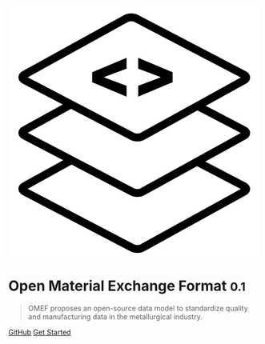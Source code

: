 <!-- _coverpage.md -->

![logo](_media/logo.png)

# Open Material Exchange Format <small>0.1</small>

> OMEF proposes an open-source data model to standardize quality and manufacturing data in the metallurgical industry. 

[GitHub](https://github.com/docsifyjs/docsify/)
[Get Started](#Welcome)